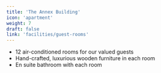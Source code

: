 ```yaml
---
title: 'The Annex Building'
icon: 'apartment'
weight: 7
draft: false
link: 'facilities/guest-rooms'
---
```


- 12 air-conditioned rooms for our valued guests
- Hand-crafted, luxurious wooden furniture in each room
- En suite bathroom with each room

